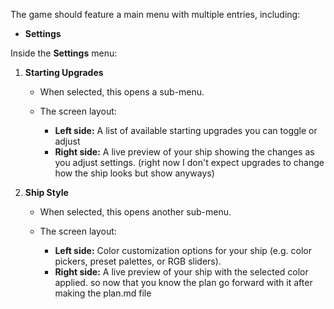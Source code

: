 The game should feature a main menu with multiple entries, including:

  * **Settings**

  Inside the **Settings** menu:

  1. **Starting Upgrades**

     * When selected, this opens a sub-menu.
     * The screen layout:

       * **Left side:** A list of available starting upgrades you can toggle or adjust
       * **Right side:** A live preview of your ship showing the changes as you adjust settings. (right now I don't expect upgrades
  to change how the ship looks but show anyways)

  2. **Ship Style**

     * When selected, this opens another sub-menu.
     * The screen layout:

       * **Left side:** Color customization options for your ship (e.g. color pickers, preset palettes, or RGB sliders).
       * **Right side:** A live preview of your ship with the selected color applied. so now that you know the plan go forward with it after making the plan.md file